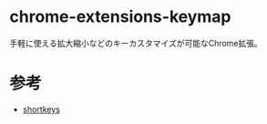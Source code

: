# chrome-extensions-keymap

手軽に使える拡大縮小などのキーカスタマイズが可能なChrome拡張。

# 参考

- [shortkeys](https://github.com/mikecrittenden/shortkeys)
